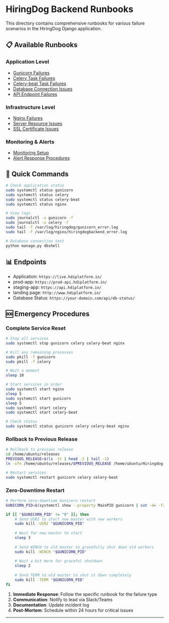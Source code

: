 
# HiringDog Backend Runbooks

This directory contains comprehensive runbooks for various failure scenarios in the HiringDog Django application.


## 📋 Available Runbooks

### Application Level
- [ Gunicorn Failures](./gunicorn-failures.md)
- [Celery Task Failures](./celery-failures.md)
- [Celery-beat Task Failures](./celery-beat-failures.md)
- [Database Connection Issues](./database-failures.md)
- [API Endpoint Failures](./api-failures.md)

### Infrastructure Level
- [Nginx Failures](./nginx-failures.md)
- [Server Resource Issues](./server-resources.md)
- [SSL Certificate Issues](./ssl-certificate-issues.md)

### Monitoring & Alerts
- [Monitoring Setup](./monitoring-setup.md)
- [Alert Response Procedures](./alert-response.md)

## 🔧 Quick Commands

```bash
# Check application status
sudo systemctl status gunicorn
sudo systemctl status celery
sudo systemctl status celery-beat
sudo systemctl status nginx

# View logs
sudo journalctl -u gunicorn -f
sudo journalctl -u celery -f
sudo tail -f /var/log/hiringdog/gunicorn_error.log
sudo tail -f /var/log/nginx/hiringdogbackend_error.log

# Database connection test
python manage.py dbshell
```

## 📊 Endpoints

- Application: `https://live.hdiplatform.in/`
- prod-app: `https://prod-api.hdiplatform.in/`
- staging-app: `https://api.hdiplatform.in/`
- landing page: `http://www.hdiplatform.in/`
- Database Status: `https://your-domain.com/api/db-status/`

## 🆘 Emergency Procedures

### Complete Service Reset
```bash
# Stop all services
sudo systemctl stop gunicorn celery celery-beat nginx

# Kill any remaining processes
sudo pkill -f gunicorn
sudo pkill -f celery

# Wait a moment
sleep 10

# Start services in order
sudo systemctl start nginx
sleep 5
sudo systemctl start gunicorn
sleep 5
sudo systemctl start celery
sudo systemctl start celery-beat

# Check status
sudo systemctl status gunicorn celery celery-beat nginx
```
### Rollback to Previous Release
```bash
# Rollback to previous release
cd /home/ubuntu/releases
PREVIOUS_RELEASE=$(ls -1t | head -2 | tail -1)
ln -sfn /home/ubuntu/releases/$PREVIOUS_RELEASE /home/ubuntu/Hiringdog-backend

# Restart services
sudo systemctl restart gunicorn celery celery-beat
```

### Zero-Downtime Restart
```bash
# Perform zero-downtime Gunicorn restart
GUNICORN_PID=$(systemctl show --property MainPID gunicorn | cut -d= -f2)

if [[ "$GUNICORN_PID" != "0" ]]; then
    # Send USR2 to start new master with new workers
    sudo kill -USR2 "$GUNICORN_PID"
    
    # Wait for new master to start
    sleep 3
    
    # Send WINCH to old master to gracefully shut down old workers
    sudo kill -WINCH "$GUNICORN_PID"
    
    # Wait a bit more for graceful shutdown
    sleep 2
    
    # Send TERM to old master to shut it down completely
    sudo kill -TERM "$GUNICORN_PID"
fi
```

1. **Immediate Response**: Follow the specific runbook for the failure type
2. **Communication**: Notify to lead via Slack/Teams
3. **Documentation**: Update incident log
4. **Post-Mortem**: Schedule within 24 hours for critical issues
---


